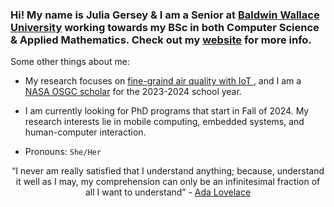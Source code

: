 ### Hi! My name is Julia Gersey & I am a Senior at <a href="https://www.bw.edu/">Baldwin Wallace University</a> working towards my BSc in both Computer Science & Applied Mathematics. Check out my <a href="https://juliagersey.com">website</a> for more info.

Some other things about me: 

- My research focuses on <a href="https://mops.bw.edu/air">fine-graind air quality with IoT </a>, and I am a <a href="http://osgc.org/recipients/">NASA OSGC scholar</a> for the 2023-2024 school year. 

- I am currently looking for PhD programs that start in Fall of 2024. My research interests lie in mobile computing, embedded systems, and human-computer interaction.

- Pronouns: `She/Her`

<div align="center">
  “I never am really satisfied that I understand anything; because, understand it well as I may, my comprehension can only be an infinitesimal fraction of all I want to understand”
  - <a href="https://www.biography.com/scholar/ada-lovelace">Ada Lovelace</a>
</div>
